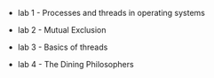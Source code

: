 
+ lab 1 - Processes and threads in operating systems

+ lab 2 - Mutual Exclusion

+ lab 3 - Basics of threads

+ lab 4 - The Dining Philosophers
